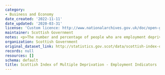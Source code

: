 ```yaml
---
category:
- Business and Economy
date_created: '2022-11-11'
date_updated: '2020-03-31'
license: 'Custom licence: http://www.nationalarchives.gov.uk/doc/open-government-licence/version/3/'
maintainer: Scottish Government
notes: <p>The number and percentage of people who are employment deprived</p>
organization: Scottish Government
original_dataset_link: http://statistics.gov.scot/data/scottish-index-of-multiple-deprivation---employment-indicators
records: null
resources: []
schema: default
title: Scottish Index of Multiple Deprivation - Employment Indicators
---
```

